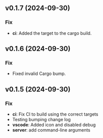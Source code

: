 ## v0.1.7 (2024-09-30)

### Fix

- **ci**: Added the target to the cargo build.

## v0.1.6 (2024-09-30)

### Fix

- Fixed invalid Cargo bump.

## v0.1.5 (2024-09-30)

### Fix

- **ci**: Fix CI to build using the correct targets
- Testing bumping change log
- **vscode**: Added icon and disabled debug
- **server**: add command-line arguments
